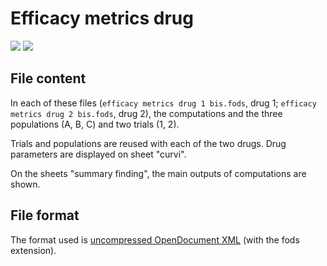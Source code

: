 # Efficacy metrics drug
![](https://zenodo.org/badge/DOI/10.5281/zenodo.897680.svg)
[![](https://i.creativecommons.org/l/by/4.0/80x15.png)](https://creativecommons.org/licenses/by/4.0/)

## File content

In each of these files (`efficacy metrics drug 1 bis.fods`, drug 1; `efficacy metrics drug 2 bis.fods`, drug 2), the computations and the three populations (A, B, C) and two trials (1, 2).

Trials and populations are reused with each of the two drugs. Drug parameters are displayed on sheet "curvi".

On the sheets "summary finding", the main outputs of computations are shown.

## File format

The format used is [uncompressed OpenDocument XML](https://en.wikipedia.org/wiki/OpenDocument) (with the fods extension).
